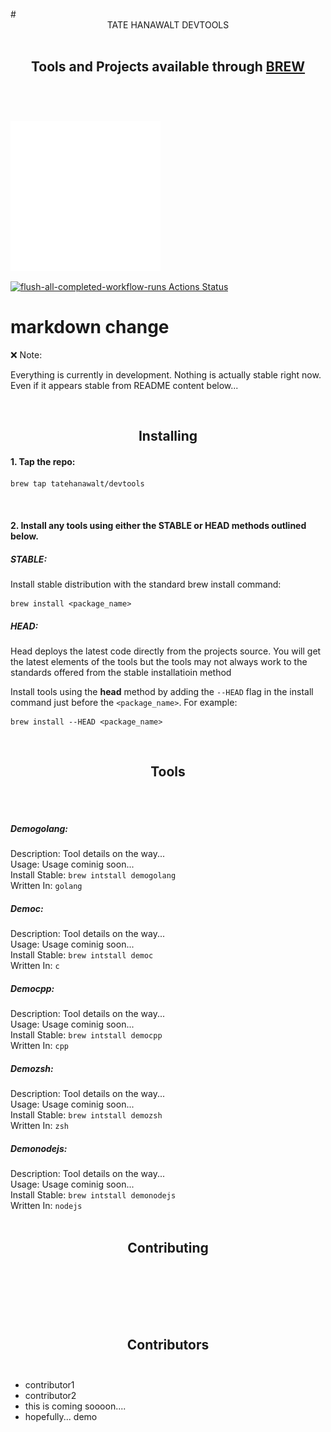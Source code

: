<br>
# <div align="center">TATE HANAWALT DEVTOOLS</div><br>

## <div align="center">Tools and Projects available through [BREW](https://brew.sh/)</div><br>

<br>


![](./hello_world.svg)

[![flush-all-completed-workflow-runs Actions Status](https://github.com/tatehanawalt/homebrew-devtools/workflows/flush-all-completed-workflow-runs/badge.svg)](https://github.com/tatehanawalt/homebrew-devtools/actions)

# markdown change

:x: Note:

Everything is currently in development. Nothing is actually stable right now. Even if it appears stable from README content below...<br>

<br>

## <div align="center">Installing</div>

#### 1. Tap the repo:
```shell
brew tap tatehanawalt/devtools
```
<br>

#### 2. Install any tools using either the **STABLE** or **HEAD** methods outlined below.

##### STABLE:<br>
Install stable distribution with the standard brew install command:
```shell
brew install <package_name>
```
##### HEAD:<br>
Head deploys the latest code directly from the projects source. You will get the latest elements of the tools but the tools may not always work to the standards offered from the stable installatioin method

Install tools using the **head** method by adding the `--HEAD` flag in the install command just before the `<package_name>`. For example:

```shell
brew install --HEAD <package_name>
```

<br>

## <div align="center">Tools</div><br><br>


##### Demogolang:

Description: Tool details on the way...<br>Usage: Usage cominig soon...<br>Install Stable: `brew intstall demogolang`<br>Written In: `golang`<br>
##### Democ:

Description: Tool details on the way...<br>Usage: Usage cominig soon...<br>Install Stable: `brew intstall democ`<br>Written In: `c`<br>
##### Democpp:

Description: Tool details on the way...<br>Usage: Usage cominig soon...<br>Install Stable: `brew intstall democpp`<br>Written In: `cpp`<br>
##### Demozsh:

Description: Tool details on the way...<br>Usage: Usage cominig soon...<br>Install Stable: `brew intstall demozsh`<br>Written In: `zsh`<br>
##### Demonodejs:

Description: Tool details on the way...<br>Usage: Usage cominig soon...<br>Install Stable: `brew intstall demonodejs`<br>Written In: `nodejs`<br>
<br>

## <div align="center">Contributing</div><br><br>
<br>

<br>

## <div align="center">Contributors</div><br>

- contributor1
- contributor2
- this is coming soooon....
- hopefully...
demo
